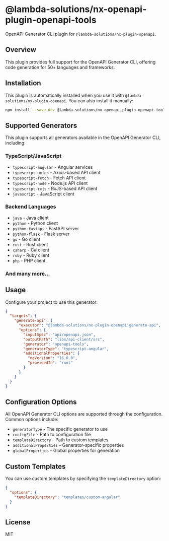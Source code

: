 # @lambda-solutions/nx-openapi-plugin-openapi-tools

OpenAPI Generator CLI plugin for `@lambda-solutions/nx-plugin-openapi`.

## Overview

This plugin provides full support for the OpenAPI Generator CLI, offering code generation for 50+ languages and frameworks.

## Installation

This plugin is automatically installed when you use it with `@lambda-solutions/nx-plugin-openapi`. You can also install it manually:

```bash
npm install --save-dev @lambda-solutions/nx-openapi-plugin-openapi-tools
```

## Supported Generators

This plugin supports all generators available in the OpenAPI Generator CLI, including:

### TypeScript/JavaScript
- `typescript-angular` - Angular services
- `typescript-axios` - Axios-based API client
- `typescript-fetch` - Fetch API client
- `typescript-node` - Node.js API client
- `typescript-rxjs` - RxJS-based API client
- `javascript` - JavaScript client

### Backend Languages
- `java` - Java client
- `python` - Python client
- `python-fastapi` - FastAPI server
- `python-flask` - Flask server
- `go` - Go client
- `rust` - Rust client
- `csharp` - C# client
- `ruby` - Ruby client
- `php` - PHP client

### And many more...

## Usage

Configure your project to use this generator:

```json
{
  "targets": {
    "generate-api": {
      "executor": "@lambda-solutions/nx-plugin-openapi:generate-api",
      "options": {
        "inputSpec": "api/openapi.json",
        "outputPath": "libs/api-client/src",
        "generator": "openapi-tools",
        "generatorType": "typescript-angular",
        "additionalProperties": {
          "ngVersion": "16.0.0",
          "providedIn": "root"
        }
      }
    }
  }
}
```

## Configuration Options

All OpenAPI Generator CLI options are supported through the configuration. Common options include:

- `generatorType` - The specific generator to use
- `configFile` - Path to configuration file
- `templateDirectory` - Path to custom templates
- `additionalProperties` - Generator-specific properties
- `globalProperties` - Global properties for generation

## Custom Templates

You can use custom templates by specifying the `templateDirectory` option:

```json
{
  "options": {
    "templateDirectory": "templates/custom-angular"
  }
}
```

## License

MIT